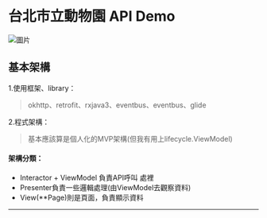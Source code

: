 # 台北市立動物園 API Demo

![圖片](ezgif-3-ff2364d2c055.gif)

**基本架構**
---

1.使用框架、library：
> okhttp、retrofit、rxjava3、eventbus、eventbus、glide

2.程式架構：
> 基本應該算是個人化的MVP架構(但我有用上lifecycle.ViewModel)

 #### 架構分類：
 - Interactor + ViewModel 負責API呼叫 處裡
 - Presenter負責一些邏輯處理(由ViewModel去觀察資料)
 - View(**Page)則是頁面，負責顯示資料

---
